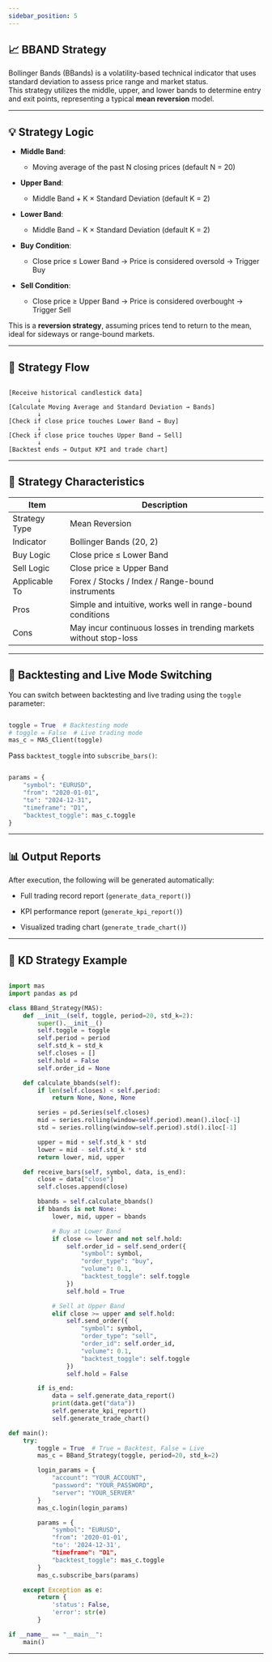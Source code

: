 ```yaml
---
sidebar_position: 5
---
```


## 📈 BBAND  Strategy

Bollinger Bands (BBands) is a volatility-based technical indicator that uses standard deviation to assess price range and market status.  
This strategy utilizes the middle, upper, and lower bands to determine entry and exit points, representing a typical **mean reversion** model.

---

## 💡 Strategy Logic

- **Middle Band**:  
  - Moving average of the past N closing prices (default N = 20)

- **Upper Band**:  
  - Middle Band + K × Standard Deviation (default K = 2)

- **Lower Band**:  
  - Middle Band − K × Standard Deviation (default K = 2)

- **Buy Condition**:  
  - Close price ≤ Lower Band → Price is considered oversold → Trigger Buy

- **Sell Condition**:  
  - Close price ≥ Upper Band → Price is considered overbought → Trigger Sell

This is a **reversion strategy**, assuming prices tend to return to the mean, ideal for sideways or range-bound markets.

---

## 🔁 Strategy Flow

```text

[Receive historical candlestick data]
        ↓
[Calculate Moving Average and Standard Deviation → Bands]
        ↓
[Check if close price touches Lower Band → Buy]
        ↓
[Check if close price touches Upper Band → Sell]
        ↓
[Backtest ends → Output KPI and trade chart]

```

---

## 🧩 Strategy Characteristics

| Item          | Description                                                       |
| ------------- | ----------------------------------------------------------------- |
| Strategy Type | Mean Reversion                                                    |
| Indicator     | Bollinger Bands (20, 2)                                           |
| Buy Logic     | Close price ≤ Lower Band                                          |
| Sell Logic    | Close price ≥ Upper Band                                          |
| Applicable To | Forex / Stocks / Index / Range-bound instruments                  |
| Pros          | Simple and intuitive, works well in range-bound conditions        |
| Cons          | May incur continuous losses in trending markets without stop-loss |

---

## 🚀 Backtesting and Live Mode Switching

You can switch between backtesting and live trading using the `toggle` parameter:

```python

toggle = True  # Backtesting mode
# toggle = False  # Live trading mode
mas_c = MAS_Client(toggle)

```

Pass `backtest_toggle` into `subscribe_bars()`:

```python

params = {
    "symbol": "EURUSD",
    "from": "2020-01-01",
    "to": "2024-12-31",
    "timeframe": "D1",
    "backtest_toggle": mas_c.toggle
}

```

---

## 📊 Output Reports

After execution, the following will be generated automatically:

- Full trading record report (`generate_data_report()`)

- KPI performance report (`generate_kpi_report()`)

- Visualized trading chart (`generate_trade_chart()`)

---

## 📘 KD Strategy Example

```python

import mas
import pandas as pd

class BBand_Strategy(MAS):
    def __init__(self, toggle, period=20, std_k=2):
        super().__init__()
        self.toggle = toggle
        self.period = period
        self.std_k = std_k
        self.closes = []
        self.hold = False
        self.order_id = None

    def calculate_bbands(self):
        if len(self.closes) < self.period:
            return None, None, None

        series = pd.Series(self.closes)
        mid = series.rolling(window=self.period).mean().iloc[-1]
        std = series.rolling(window=self.period).std().iloc[-1]

        upper = mid + self.std_k * std
        lower = mid - self.std_k * std
        return lower, mid, upper

    def receive_bars(self, symbol, data, is_end):
        close = data["close"]
        self.closes.append(close)

        bbands = self.calculate_bbands()
        if bbands is not None:
            lower, mid, upper = bbands

            # Buy at Lower Band
            if close <= lower and not self.hold:
                self.order_id = self.send_order({
                    "symbol": symbol,
                    "order_type": "buy",
                    "volume": 0.1,
                    "backtest_toggle": self.toggle
                })
                self.hold = True

            # Sell at Upper Band
            elif close >= upper and self.hold:
                self.send_order({
                    "symbol": symbol,
                    "order_type": "sell",
                    "order_id": self.order_id,
                    "volume": 0.1,
                    "backtest_toggle": self.toggle
                })
                self.hold = False

        if is_end:
            data = self.generate_data_report()
            print(data.get("data"))
            self.generate_kpi_report()
            self.generate_trade_chart()

def main():
    try:
        toggle = True  # True = Backtest, False = Live
        mas_c = BBand_Strategy(toggle, period=20, std_k=2)

        login_params = {
            "account": "YOUR_ACCOUNT",
            "password": "YOUR_PASSWORD",
            "server": "YOUR_SERVER"
        }
        mas_c.login(login_params)

        params = {
            "symbol": "EURUSD",
            "from": '2020-01-01',
            "to': '2024-12-31',
            "timeframe": "D1",
            "backtest_toggle": mas_c.toggle
        }
        mas_c.subscribe_bars(params)

    except Exception as e:
        return {
            'status': False,
            'error': str(e)
        }

if __name__ == "__main__":
    main()

```

---